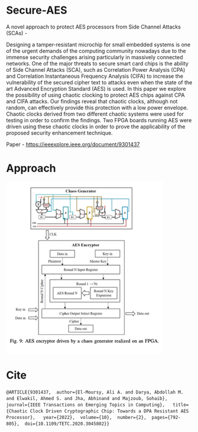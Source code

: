# Secure-AES
A novel approach to protect AES processors from Side Channel Attacks (SCAs) - 

Designing a tamper-resistant microchip for small embedded systems is one of the urgent demands of the computing community nowadays due to the immense security challenges arising particularly in massively connected networks. One of the major threats to secure smart card chips is the ability of Side Channel Attacks (SCA), such as Correlation Power Analysis (CPA) and Correlation Instantaneous Frequency Analysis (CIFA) to increase the vulnerability of the secured cipher text to attacks even when the state of the art Advanced Encryption Standard (AES) is used. In this paper we explore the possibility of using chaotic clocking to protect AES chips against CPA and CIFA attacks. Our findings reveal that chaotic clocks, although not random, can effectively provide this protection with a low power envelope. Chaotic clocks derived from two different chaotic systems were used for testing in order to confirm the findings. Two FPGA boards running AES were driven using these chaotic clocks in order to prove the applicability of the proposed security enhancement technique.

Paper - https://ieeexplore.ieee.org/document/9301437

# Approach
![Overall Approach](https://github.com/Abhinand20/Secure-AES/blob/main/imgs/Algorithm.PNG)

# Cite
``` @ARTICLE{9301437,  author={El-Moursy, Ali A. and Darya, Abdollah M. and Elwakil, Ahmed S. and Jha, Abhinand and Majzoub, Sohaib},  journal={IEEE Transactions on Emerging Topics in Computing},   title={Chaotic Clock Driven Cryptographic Chip: Towards a DPA Resistant AES Processor},   year={2022},  volume={10},  number={2},  pages={792-805},  doi={10.1109/TETC.2020.3045802}} ```
